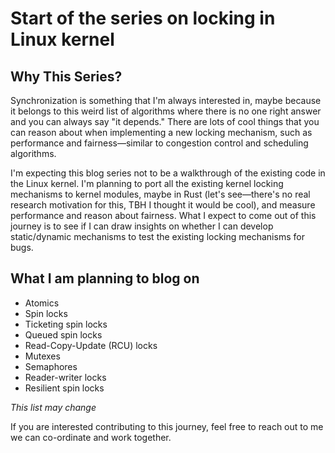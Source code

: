 # Start of the series on locking in Linux kernel

## Why This Series?

Synchronization is something that I'm always interested in, maybe because it
belongs to this weird list of algorithms where there is no one right answer and
you can always say "it depends." There are lots of cool things that you can
reason about when implementing a new locking mechanism, such as performance and
fairness—similar to congestion control and scheduling algorithms.

I'm expecting this blog series not to be a walkthrough of the existing code in
the Linux kernel. I'm planning to port all the existing kernel locking
mechanisms to kernel modules, maybe in Rust (let's see—there's no real research
motivation for this, TBH I thought it would be cool), and measure performance and
reason about fairness. What I expect to come out of this journey is to see if I
can draw insights on whether I can develop static/dynamic mechanisms to test the
existing locking mechanisms for bugs.


## What I am planning to blog on

- Atomics
- Spin locks
- Ticketing spin locks
- Queued spin locks
- Read-Copy-Update (RCU) locks
- Mutexes
- Semaphores
- Reader-writer locks
- Resilient spin locks

*This list may change*

If you are interested contributing to this journey, feel free to reach out to me
we can co-ordinate and work together.
